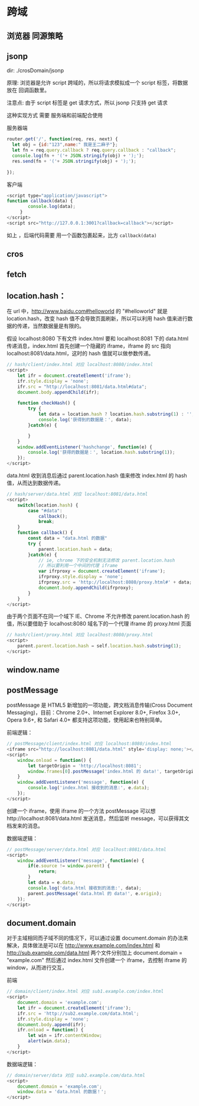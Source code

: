 #  跨域

## 浏览器 同源策略





##  jsonp

dir: ./crosDomain/jsonp

原理: 浏览器是允许 script 跨域的，所以将请求模拟成一个 script 标签，将数据放在 回调函数里。

注意点: 由于 script 标签是 get 请求方式，所以 jsonp 只支持 get 请求

这种实现方式 需要 服务端和前端配合使用

服务器端
```javascript
router.get('/', function(req, res, next) {
  let obj = {id:"123",name:" 我是王二麻子"};
  let fn = req.query.callback ? req.query.callback : "callback";
  console.log(fn + '('+ JSON.stringify(obj) + ');');
  res.send(fn + '('+ JSON.stringify(obj) + ');');
    
});
```
客户端
```javascript
<script type="application/javascript">
function callback(data) {
        console.log(data);
     }
</script>
<script src="http://127.0.0.1:3001?callback=callback"></script>
```
如上 ，后端代码需要 用一个函数包裹起来，比方 ```callback(data) ```




## cros



## fetch 


## location.hash：

在 url 中，http://www.baidu.com#helloworld 的 "#helloworld" 就是 location.hash，改变 hash 值不会导致页面刷新，所以可以利用 hash 值来进行数据的传递，当然数据量是有限的。

假设 localhost:8080 下有文件 index.html 要和 localhost:8081 下的 data.html 传递消息，index.html 首先创建一个隐藏的 iframe，iframe 的 src 指向 localhost:8081/data.html，这时的 hash 值就可以做参数传递。

```javascript
// hash/client/index.html 对应 localhost:8080/index.html
<script>
	let ifr = document.createElement('iframe');
	ifr.style.display = 'none';
	ifr.src = "http://localhost:8081/data.html#data";
	document.body.appendChild(ifr);
	
	function checkHash() {
		try {
			let data = location.hash ? location.hash.substring(1) : '';
			console.log('获得到的数据是：', data);
		}catch(e) {

		}
	}
	window.addEventListener('hashchange', function(e) {
		console.log('获得的数据是：', location.hash.substring(1));
	});
</script>
```
data.html 收到消息后通过 parent.location.hash 值来修改 index.html 的 hash 值，从而达到数据传递。
```javascript
// hash/server/data.html 对应 localhost:8081/data.html
<script>
	switch(location.hash) {
		case "#data":
			callback();
			break;
	}
	function callback() {
		const data = "data.html 的数据"
		try {
			parent.location.hash = data;
		}catch(e) {
			// ie, chrome 下的安全机制无法修改 parent.location.hash
			// 所以要利用一个中间的代理 iframe 
			var ifrproxy = document.createElement('iframe');
			ifrproxy.style.display = 'none';
			ifrproxy.src = 'http://localhost:8080/proxy.html#' + data;     // 该文件在 client 域名的域下
			document.body.appendChild(ifrproxy);
		}
	}
</script>
```
由于两个页面不在同一个域下 IE、Chrome 不允许修改 parent.location.hash 的值，所以要借助于 localhost:8080 域名下的一个代理 iframe 的 proxy.html 页面
```javascript
// hash/client/proxy.html 对应 localhost:8080/proxy.html
<script>
    parent.parent.location.hash = self.location.hash.substring(1);
</script>
```

## window.name


## postMessage

postMessage 是 HTML5 新增加的一项功能，跨文档消息传输(Cross Document Messaging)，目前：Chrome 2.0+、Internet Explorer 8.0+, Firefox 3.0+, Opera 9.6+, 和 Safari 4.0+ 都支持这项功能，使用起来也特别简单。

前端逻辑：
```javascript
// postMessage/client/index.html 对应 localhost:8080/index.html
<iframe src="http://localhost:8081/data.html" style='display: none;'></iframe>
<script>
	window.onload = function() {
		let targetOrigin = 'http://localhost:8081';
		window.frames[0].postMessage('index.html 的 data!', targetOrigin);
	}
	window.addEventListener('message', function(e) {
		console.log('index.html 接收到的消息:', e.data);
	});
</script>
```

创建一个 iframe，使用 iframe 的一个方法 postMessage 可以想 http://localhost:8081/data.html 发送消息，然后监听 message，可以获得其文档发来的消息。

数据端逻辑：

```javascript
// postMessage/server/data.html 对应 localhost:8081/data.html
<script>
	window.addEventListener('message', function(e) {
		if(e.source != window.parent) {
			return;
		}
		let data = e.data;
		console.log('data.html 接收到的消息:', data);
		parent.postMessage('data.html 的 data!', e.origin);
	});
</script>
```

## document.domain
对于主域相同而子域不同的情况下，可以通过设置 document.domain 的办法来解决，具体做法是可以在 http://www.example.com/index.html 和 http://sub.example.com/data.html 两个文件分别加上 document.domain = "example.com" 然后通过 index.html 文件创建一个 iframe，去控制 iframe 的 window，从而进行交互，

前端
```javascript
// domain/client/index.html 对应 sub1.example.com/index.html
<script>
	document.domain = 'example.com';
	let ifr = document.createElement('iframe');
	ifr.src = 'http://sub2.example.com/data.html';
	ifr.style.display = 'none';
	document.body.append(ifr);
	ifr.onload = function() {
		let win = ifr.contentWindow;
		alert(win.data);
	}
</script>
```

数据端逻辑：
```javascript
// domain/server/data 对应 sub2.example.com/data.html
<script>
	document.domain = 'example.com';
	window.data = 'data.html 的数据！';
</script>
```


